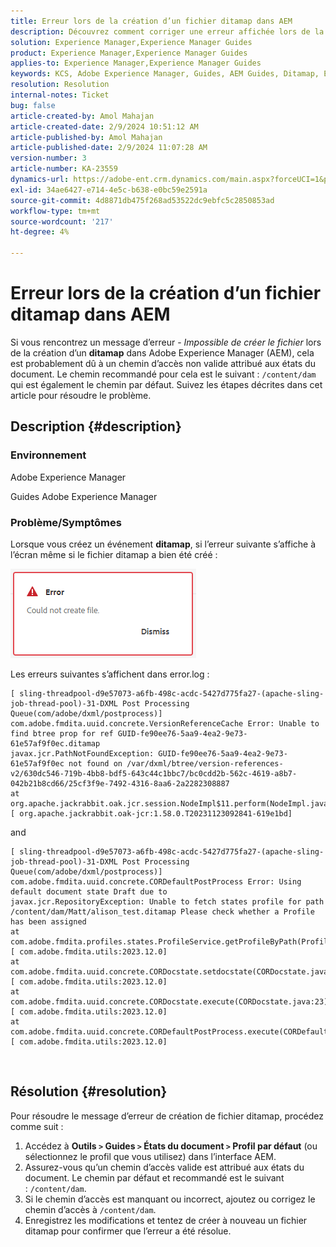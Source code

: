 ```yaml
---
title: Erreur lors de la création d’un fichier ditamap dans AEM
description: Découvrez comment corriger une erreur affichée lors de la création d’un Adobe Experience Manager Guides Ditamap. Assurez-vous qu’un chemin valide est attribué.
solution: Experience Manager,Experience Manager Guides
product: Experience Manager,Experience Manager Guides
applies-to: Experience Manager,Experience Manager Guides
keywords: KCS, Adobe Experience Manager, Guides, AEM Guides, Ditamap, Erreur
resolution: Resolution
internal-notes: Ticket
bug: false
article-created-by: Amol Mahajan
article-created-date: 2/9/2024 10:51:12 AM
article-published-by: Amol Mahajan
article-published-date: 2/9/2024 11:07:28 AM
version-number: 3
article-number: KA-23559
dynamics-url: https://adobe-ent.crm.dynamics.com/main.aspx?forceUCI=1&pagetype=entityrecord&etn=knowledgearticle&id=8458f520-39c7-ee11-9079-6045bd006ce9
exl-id: 34ae6427-e714-4e5c-b638-e0bc59e2591a
source-git-commit: 4d8871db475f268ad53522dc9ebfc5c2850853ad
workflow-type: tm+mt
source-wordcount: '217'
ht-degree: 4%

---
```


# Erreur lors de la création d’un fichier ditamap dans AEM


Si vous rencontrez un message d’erreur - *Impossible de créer le fichier* lors de la création d’un <b>ditamap</b> dans Adobe Experience Manager (AEM), cela est probablement dû à un chemin d’accès non valide attribué aux états du document. Le chemin recommandé pour cela est le suivant : `/content/dam` qui est également le chemin par défaut. Suivez les étapes décrites dans cet article pour résoudre le problème.

## Description {#description}


### <b>Environnement</b>

Adobe Experience Manager

Guides Adobe Experience Manager



### <b>Problème/Symptômes</b>

Lorsque vous créez un événement <b>ditamap</b>, si l’erreur suivante s’affiche à l’écran même si le fichier ditamap a bien été créé :

![](assets/___8558f520-39c7-ee11-9079-6045bd006ce9___.png)



Les erreurs suivantes s’affichent dans error.log :




```
[ sling-threadpool-d9e57073-a6fb-498c-acdc-5427d775fa27-(apache-sling-job-thread-pool)-31-DXML Post Processing Queue(com/adobe/dxml/postprocess)]  com.adobe.fmdita.uuid.concrete.VersionReferenceCache Error: Unable to find btree prop for ref GUID-fe90ee76-5aa9-4ea2-9e73-61e57af9f0ec.ditamap
javax.jcr.PathNotFoundException: GUID-fe90ee76-5aa9-4ea2-9e73-61e57af9f0ec not found on /var/dxml/btree/version-references-v2/630dc546-719b-4bb8-bdf5-643c44c1bbc7/bc0cdd2b-562c-4619-a8b7-042b21b8cd66/25cf3f9e-7492-4316-8aa6-2a2282308887
at org.apache.jackrabbit.oak.jcr.session.NodeImpl$11.perform(NodeImpl.java:671) [ org.apache.jackrabbit.oak-jcr:1.58.0.T20231123092841-619e1bd]
```


and




```
[ sling-threadpool-d9e57073-a6fb-498c-acdc-5427d775fa27-(apache-sling-job-thread-pool)-31-DXML Post Processing Queue(com/adobe/dxml/postprocess)]  com.adobe.fmdita.uuid.concrete.CORDefaultPostProcess Error: Using default document state Draft due to
javax.jcr.RepositoryException: Unable to fetch states profile for path /content/dam/Matt/alison_test.ditamap Please check whether a Profile has been assigned
at com.adobe.fmdita.profiles.states.ProfileService.getProfileByPath(ProfileService.java:96) [ com.adobe.fmdita.utils:2023.12.0] 
at com.adobe.fmdita.uuid.concrete.CORDocstate.setdocstate(CORDocstate.java:37) [ com.adobe.fmdita.utils:2023.12.0] 
at com.adobe.fmdita.uuid.concrete.CORDocstate.execute(CORDocstate.java:23) [ com.adobe.fmdita.utils:2023.12.0] 
at com.adobe.fmdita.uuid.concrete.CORDefaultPostProcess.execute(CORDefaultPostProcess.java:1) [ com.adobe.fmdita.utils:2023.12.0]
```

` `



## Résolution {#resolution}


Pour résoudre le message d’erreur de création de fichier ditamap, procédez comme suit :

1. Accédez à <b>Outils `>`  Guides `>`  États du document</b><b> `>`  Profil par défaut</b> (ou sélectionnez le profil que vous utilisez) dans l’interface AEM.
2. Assurez-vous qu’un chemin d’accès valide est attribué aux états du document. Le chemin par défaut et recommandé est le suivant : `/content/dam`.
3. Si le chemin d’accès est manquant ou incorrect, ajoutez ou corrigez le chemin d’accès à `/content/dam`.
4. Enregistrez les modifications et tentez de créer à nouveau un fichier ditamap pour confirmer que l’erreur a été résolue.
